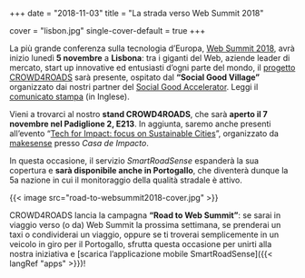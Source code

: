 +++
date = "2018-11-03"
title = "La strada verso Web Summit 2018"

cover = "lisbon.jpg"
single-cover-default = true
+++

La più grande conferenza sulla tecnologia d’Europa, [Web&nbsp;Summit&nbsp;2018](https://websummit.com/), avrà inizio lunedì **5 novembre** a **Lisbona**: tra i giganti del Web, aziende leader di mercato, start up innovative ed entusiasti d’ogni parte del mondo, il [progetto CROWD4ROADS](http://www.c4rs.eu) sarà presente, ospitato dal **“Social Good Village”** organizzato dai nostri partner del [Social Good Accelerator](http://socialgoodaccelerator.eu/).
Leggi il [comunicato stampa](https://drive.google.com/file/d/152Cr7omy5XaId-E93zkgK-hs-zeuIMAi/view) (in Inglese).

Vieni a trovarci al nostro **stand CROWD4ROADS**, che sarà **aperto il 7 novembre nel Padiglione 2, E213**.
In aggiunta, saremo anche presenti all’evento “[Tech for Impact: focus on Sustainable Cities](https://www.eventbrite.com/e/tech-for-impact-focus-on-sustainable-cities-by-makesense-c40-soga-french-tech-tickets-51251152577)”, organizzato da [makesense](https://makesense.org/en/) presso *Casa de Impacto*.

In questa occasione, il servizio *SmartRoadSense* espanderà la sua copertura e **sarà disponibile anche in Portogallo**, che diventerà dunque la 5a nazione in cui il monitoraggio della qualità stradale è attivo.

{{< image src="road-to-websummit2018-cover.jpg" >}}

CROWD4ROADS lancia la campagna **“Road to Web Summit”**: se sarai in viaggio verso (o da) Web Summit la prossima settimana, se prenderai un taxi o condividerai un viaggio, oppure se ti troverai semplicemente in un veicolo in giro per il Portogallo, sfrutta questa occasione per unirti alla nostra iniziativa e [scarica l’applicazione mobile SmartRoadSense]({{< langRef "apps" >}})!
